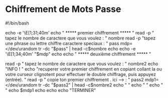 # Chiffrement de Mots Passe
#!/bin/bash

echo -e '\E[1;31;40m'
echo "             ***** premier chiffrement *****           "
read -p " tapez le nombre de caractere que vous voulez : " nombre
read -p "tapez une phrase ou lettre chiffre caractere speciaux : " pass
mdp=</dev/urandom tr -dc "$pass" | head  -c$nombre
echo
echo -e '\E[1;34;40m'  "$mdp" 
echo
echo "             ***** deuxième chiffrement *****           "
 
read -p " tapez le nombre de caractere que vous voulez : " nombre2
echo "INFO ! "
echo "recuperer votre premier chiffrement en copiant collant la ou votre curseur clignotent  pour effectuer le double chiffrage, puis appuyez (entrée). " 
read -p "  copie ton premier chiffrement . ici --> : " pass2
mdp1=</dev/urandom tr -dc "$pass2" | head  -c$nombre2
echo " "
echo " "
echo " "
echo $mdp1
echo
echo
echo "TERMINER"




